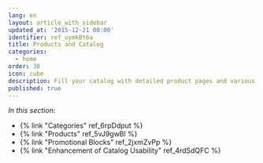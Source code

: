 ```yaml
---
lang: en
layout: article_with_sidebar
updated_at: '2015-12-21 00:00'
identifier: ref_uymkBt6a
title: Products and Catalog
categories:
  - home
order: 30
icon: cube
description: Fill your catalog with detailed product pages and various promotional blocks
published: true
---
```

_In this section:_

*   {% link "Categories" ref_6rpDdput %}
*   {% link "Products" ref_5vJ9gwBl %}
*   {% link "Promotional Blocks" ref_2jxmZvPp %}
*   {% link "Enhancement of Catalog Usability" ref_4rdSdQFC %}


